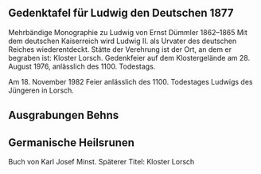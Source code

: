 ## Gedenktafel für Ludwig den Deutschen 1877
Mehrbändige Monographie zu Ludwig von Ernst Dümmler 1862–1865
Mit dem deutschen Kaiserreich wird Ludwig II. als Urvater des deutschen Reiches wiederentdeckt. Stätte der Verehrung ist der Ort, an dem er begraben ist: Kloster Lorsch.
Gedenkfeier auf dem Klostergelände am 28. August 1976, anlässlich des 1100. Todestags.

Am 18. November 1982 Feier anlässlich des 1100. Todestages Ludwigs des Jüngeren in Lorsch.

## Ausgrabungen Behns

## Germanische Heilsrunen
Buch von Karl Josef Minst. Späterer Titel: Kloster Lorsch